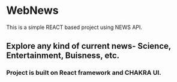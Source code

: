 # WebNews

This is a simple REACT based project using NEWS API.

## Explore any kind of current news- Science, Entertainment, Buisness, etc.

### Project is built on React framework and CHAKRA UI.


